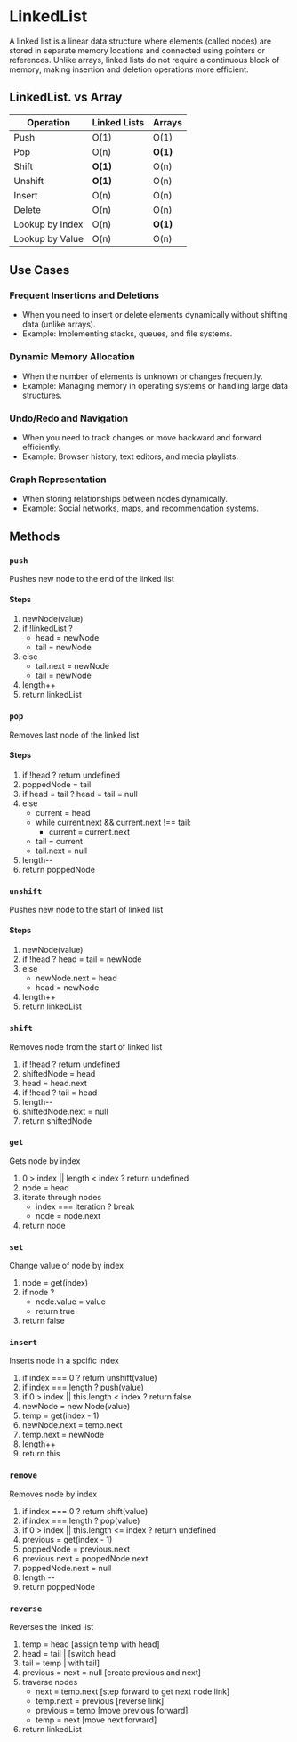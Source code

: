 # LinkedList

A linked list is a linear data structure where elements (called nodes) are stored in separate memory locations and connected using pointers or references. Unlike arrays, linked lists do not require a continuous block of memory, making insertion and deletion operations more efficient.

## LinkedList. vs Array


| Operation          | Linked Lists | Arrays  |
|--------------------|------------- |---------|
| Push               | O(1)         | O(1)    |
| Pop                | O(n)         | **O(1)**|
| Shift              | **O(1)**     | O(n)    |
| Unshift            | **O(1)**     | O(n)    |
| Insert             | O(n)         | O(n)    |
| Delete             | O(n)         | O(n)    |
| Lookup by Index    | O(n)         | **O(1)**|
| Lookup by Value    | O(n)         | O(n)    |

## Use Cases
### Frequent Insertions and Deletions
- When you need to insert or delete elements dynamically without shifting data (unlike arrays).
- Example: Implementing stacks, queues, and file systems.

### Dynamic Memory Allocation
- When the number of elements is unknown or changes frequently.
- Example: Managing memory in operating systems or handling large data structures.

### Undo/Redo and Navigation
- When you need to track changes or move backward and forward efficiently.
- Example: Browser history, text editors, and media playlists.

### Graph Representation
- When storing relationships between nodes dynamically.
- Example: Social networks, maps, and recommendation systems.


## Methods
### `push` 
Pushes new node to the end of the linked list
#### Steps
1. newNode(value)
2. if !linkedList ? 
    - head = newNode
    - tail = newNode
3. else 
    - tail.next = newNode
    - tail = newNode
4. length++ 
5. return linkedList


### `pop`
Removes last node of the linked list
#### Steps
1. if !head ? return undefined
2. poppedNode = tail
3. if head = tail ? head = tail = null
4. else 
    - current = head
    - while current.next && current.next !== tail:
        - current = current.next
    - tail = current
    - tail.next = null
5. length--
6. return poppedNode


### `unshift`
Pushes new node to the start of linked list
#### Steps
1. newNode(value)
2. if !head ? head = tail = newNode
3. else 
    - newNode.next = head
    - head = newNode
4. length++
5. return linkedList


### `shift`
Removes node from the start of linked list
1. if !head ? return undefined
2. shiftedNode = head
3. head = head.next
4. if !head ? tail = head
5. length--
6. shiftedNode.next = null
7. return shiftedNode


### `get`
Gets node by index
1. 0 > index ||  length < index ? return undefined
2. node = head
3. iterate through nodes
    - index === iteration ? break
    - node = node.next
4. return node


### `set`
Change value of node by index
1. node = get(index)
2. if node ?
    - node.value = value
    - return true
3. return false


### `insert`
Inserts node in a spcific index
1. if index === 0 ? return unshift(value)
2. if index === length ? push(value)
3. if 0 > index || this.length < index ? return false
4. newNode = new Node(value)
5. temp = get(index - 1)
6. newNode.next = temp.next
7. temp.next = newNode
8. length++
9. return this


### `remove`
Removes node by index 
1. if index === 0 ? return shift(value)
2. if index === length ? pop(value)
3. if 0 > index || this.length <= index ? return undefined
4. previous = get(index - 1)
5. poppedNode = previous.next
6. previous.next = poppedNode.next
7. poppedNode.next = null
8. length --
9. return poppedNode

### `reverse`
Reverses the linked list
1. temp = head [assign temp with head]
2. head = tail | [switch head
3. tail = temp | with tail]
2. previous = next = null [create previous and next]
3. traverse nodes
    - next = temp.next [step forward to get next node link]
    - temp.next = previous [reverse link]
    - previous = temp [move previous forward]
    - temp = next [move next forward]
4. return linkedList
